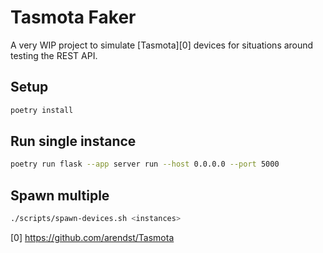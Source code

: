 # Tasmota Faker

A very WIP project to simulate [Tasmota][0] devices for situations around testing the REST API.

## Setup

```bash
poetry install
```

## Run single instance

```bash
poetry run flask --app server run --host 0.0.0.0 --port 5000
 ```

 ## Spawn multiple

 ```bash
 ./scripts/spawn-devices.sh <instances>
```

[0] https://github.com/arendst/Tasmota
